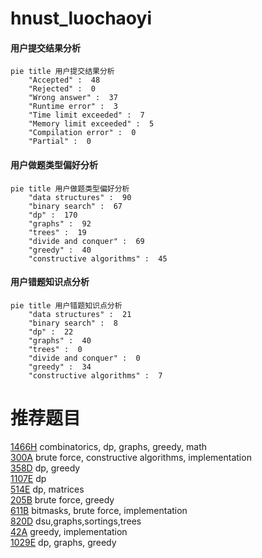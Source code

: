 # hnust_luochaoyi

<!-- tabs:start -->



#### **用户提交结果分析**

```mermaid
pie title 用户提交结果分析
    "Accepted" :  48
    "Rejected" :  0
    "Wrong answer" :  37
    "Runtime error" :  3
    "Time limit exceeded" :  7
    "Memory limit exceeded" :  5
    "Compilation error" :  0
    "Partial" :  0
```

#### **用户做题类型偏好分析**

```mermaid
pie title 用户做题类型偏好分析
    "data structures" :  90
    "binary search" :  67
    "dp" :  170
    "graphs" :  92
    "trees" :  19
    "divide and conquer" :  69
    "greedy" :  40
    "constructive algorithms" :  45
```
#### **用户错题知识点分析**

```mermaid
pie title 用户错题知识点分析
    "data structures" :  21
    "binary search" :  8
    "dp" :  22
    "graphs" :  40
    "trees" :  0
    "divide and conquer" :  0
    "greedy" :  34
    "constructive algorithms" :  7
```



<!-- tabs:end -->
# 推荐题目
[1466H](https://codeforces.com/contest/1466/problem/H)		combinatorics,
                        dp,
                        graphs,
                        greedy,
                        math		  
[300A](https://codeforces.com/contest/300/problem/A)		brute force,
                        constructive algorithms,
                        implementation		  
[358D](https://codeforces.com/contest/358/problem/D)		dp,
                        greedy		  
[1107E](https://codeforces.com/contest/1107/problem/E)		dp		  
[514E](https://codeforces.com/contest/514/problem/E)		dp,
                        matrices		  
[205B](https://codeforces.com/contest/205/problem/B)		brute force,
                        greedy		  
[611B](https://codeforces.com/contest/611/problem/B)		bitmasks,
                        brute force,
                        implementation		  
[820D](https://codeforces.com/contest/820/problem/D)		dsu,graphs,sortings,trees		  
[42A](https://codeforces.com/contest/42/problem/A)		greedy,
                        implementation		  
[1029E](https://codeforces.com/contest/1029/problem/E)		dp,
                        graphs,
                        greedy		  
